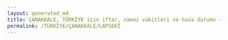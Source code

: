 ```yaml
---
layout: generated_md
title: ÇANAKKALE, TÜRKİYE için iftar, namaz vakitleri ve hava durumu - ilçe/eyalet seç
permalink: /TÜRKİYE/ÇANAKKALE/LAPSEKİ
---
```


<script type="text/javascript">
  var country = TÜRKİYE;
  var city = ÇANAKKALE;
  var state = LAPSEKİ;
  var lat = 72;
  var lon = 21;
</script>
